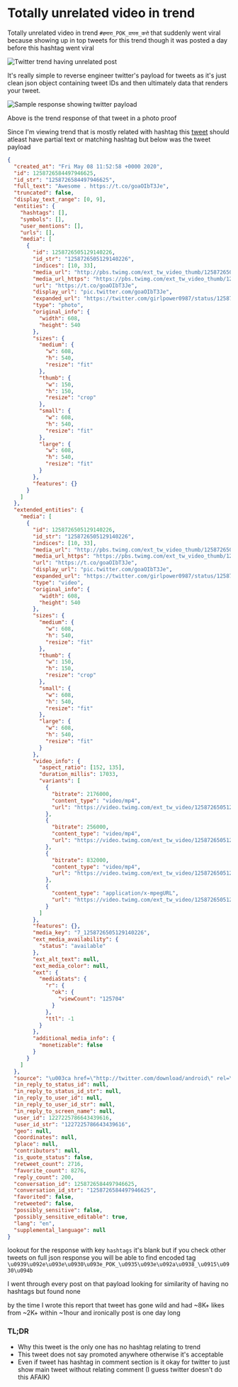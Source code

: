 # Totally unrelated video in trend

Totally unrelated video in trend `#हमारा_POK_वापस_करो` that suddenly went viral because showing up in top tweets for this trend though it was posted a day before this hashtag went viral

![Twitter trend having unrelated post](./media/proof-1.png)

It's really simple to reverse engineer twitter's payload for tweets as it's just clean json object containing tweet IDs and then ultimately data that renders your tweet.

![Sample response showing twitter payload](./media/devtools.png)

Above is the trend response of that tweet in a photo proof

Since I'm viewing trend that is mostly related with hashtag this [tweet](https://twitter.com/girlpower0987/status/1258726584497946625) should atleast have partial text or matching hashtag but below was the tweet payload

```json
{
  "created_at": "Fri May 08 11:52:58 +0000 2020",
  "id": 1258726584497946625,
  "id_str": "1258726584497946625",
  "full_text": "Awesome . https://t.co/goaOIbT3Je",
  "truncated": false,
  "display_text_range": [0, 9],
  "entities": {
    "hashtags": [],
    "symbols": [],
    "user_mentions": [],
    "urls": [],
    "media": [
      {
        "id": 1258726505129140226,
        "id_str": "1258726505129140226",
        "indices": [10, 33],
        "media_url": "http://pbs.twimg.com/ext_tw_video_thumb/1258726505129140226/pu/img/Q3VnLLqMqWxtCysP.jpg",
        "media_url_https": "https://pbs.twimg.com/ext_tw_video_thumb/1258726505129140226/pu/img/Q3VnLLqMqWxtCysP.jpg",
        "url": "https://t.co/goaOIbT3Je",
        "display_url": "pic.twitter.com/goaOIbT3Je",
        "expanded_url": "https://twitter.com/girlpower0987/status/1258726584497946625/video/1",
        "type": "photo",
        "original_info": {
          "width": 608,
          "height": 540
        },
        "sizes": {
          "medium": {
            "w": 608,
            "h": 540,
            "resize": "fit"
          },
          "thumb": {
            "w": 150,
            "h": 150,
            "resize": "crop"
          },
          "small": {
            "w": 608,
            "h": 540,
            "resize": "fit"
          },
          "large": {
            "w": 608,
            "h": 540,
            "resize": "fit"
          }
        },
        "features": {}
      }
    ]
  },
  "extended_entities": {
    "media": [
      {
        "id": 1258726505129140226,
        "id_str": "1258726505129140226",
        "indices": [10, 33],
        "media_url": "http://pbs.twimg.com/ext_tw_video_thumb/1258726505129140226/pu/img/Q3VnLLqMqWxtCysP.jpg",
        "media_url_https": "https://pbs.twimg.com/ext_tw_video_thumb/1258726505129140226/pu/img/Q3VnLLqMqWxtCysP.jpg",
        "url": "https://t.co/goaOIbT3Je",
        "display_url": "pic.twitter.com/goaOIbT3Je",
        "expanded_url": "https://twitter.com/girlpower0987/status/1258726584497946625/video/1",
        "type": "video",
        "original_info": {
          "width": 608,
          "height": 540
        },
        "sizes": {
          "medium": {
            "w": 608,
            "h": 540,
            "resize": "fit"
          },
          "thumb": {
            "w": 150,
            "h": 150,
            "resize": "crop"
          },
          "small": {
            "w": 608,
            "h": 540,
            "resize": "fit"
          },
          "large": {
            "w": 608,
            "h": 540,
            "resize": "fit"
          }
        },
        "video_info": {
          "aspect_ratio": [152, 135],
          "duration_millis": 17033,
          "variants": [
            {
              "bitrate": 2176000,
              "content_type": "video/mp4",
              "url": "https://video.twimg.com/ext_tw_video/1258726505129140226/pu/vid/608x540/4bHLluPcQM20JT59.mp4?tag=10"
            },
            {
              "bitrate": 256000,
              "content_type": "video/mp4",
              "url": "https://video.twimg.com/ext_tw_video/1258726505129140226/pu/vid/304x270/vehLe3LV_tPJ2TqH.mp4?tag=10"
            },
            {
              "bitrate": 832000,
              "content_type": "video/mp4",
              "url": "https://video.twimg.com/ext_tw_video/1258726505129140226/pu/vid/404x360/1EKV4GAF122rXnrW.mp4?tag=10"
            },
            {
              "content_type": "application/x-mpegURL",
              "url": "https://video.twimg.com/ext_tw_video/1258726505129140226/pu/pl/5JV28iiupTr2fs_r.m3u8?tag=10"
            }
          ]
        },
        "features": {},
        "media_key": "7_1258726505129140226",
        "ext_media_availability": {
          "status": "available"
        },
        "ext_alt_text": null,
        "ext_media_color": null,
        "ext": {
          "mediaStats": {
            "r": {
              "ok": {
                "viewCount": "125704"
              }
            },
            "ttl": -1
          }
        },
        "additional_media_info": {
          "monetizable": false
        }
      }
    ]
  },
  "source": "\u003ca href=\"http://twitter.com/download/android\" rel=\"nofollow\"\u003eTwitter for Android\u003c/a\u003e",
  "in_reply_to_status_id": null,
  "in_reply_to_status_id_str": null,
  "in_reply_to_user_id": null,
  "in_reply_to_user_id_str": null,
  "in_reply_to_screen_name": null,
  "user_id": 1227225786643439616,
  "user_id_str": "1227225786643439616",
  "geo": null,
  "coordinates": null,
  "place": null,
  "contributors": null,
  "is_quote_status": false,
  "retweet_count": 2716,
  "favorite_count": 8276,
  "reply_count": 200,
  "conversation_id": 1258726584497946625,
  "conversation_id_str": "1258726584497946625",
  "favorited": false,
  "retweeted": false,
  "possibly_sensitive": false,
  "possibly_sensitive_editable": true,
  "lang": "en",
  "supplemental_language": null
}
```

lookout for the response with key `hashtags` it's blank but if you check other tweets on full json response you will be able to find encoded tag `\u0939\u092e\u093e\u0930\u093e_POK_\u0935\u093e\u092a\u0938_\u0915\u0930\u094b`

I went through every post on that payload looking for similarity of having no hashtags but found none

by the time I wrote this report that tweet has gone wild and had ~8K+ likes from ~2K+ within ~1hour and ironically post is one day long

### TL;DR

- Why this tweet is the only one has no hashtag relating to trend
- This tweet does not say promoted anywhere otherwise it's acceptable
- Even if tweet has hashtag in comment section is it okay for twitter to just show main tweet without relating comment (I guess twitter doesn't do this AFAIK)
